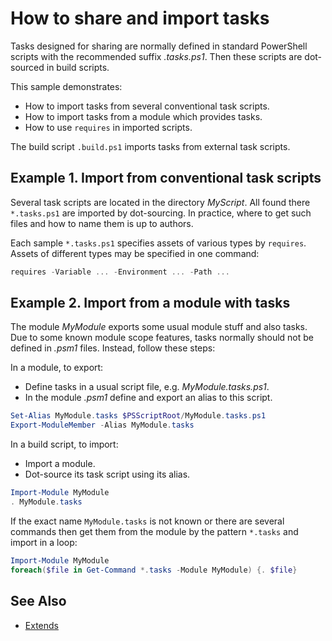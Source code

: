 # How to share and import tasks

Tasks designed for sharing are normally defined in standard PowerShell scripts
with the recommended suffix *.tasks.ps1*. Then these scripts are dot-sourced
in build scripts.

This sample demonstrates:

- How to import tasks from several conventional task scripts.
- How to import tasks from a module which provides tasks.
- How to use `requires` in imported scripts.

The build script `.build.ps1` imports tasks from external task scripts.

## Example 1. Import from conventional task scripts

Several task scripts are located in the directory *MyScript*. All found there
`*.tasks.ps1` are imported by dot-sourcing. In practice, where to get such
files and how to name them is up to authors.

Each sample `*.tasks.ps1` specifies assets of various types by `requires`.
Assets of different types may be specified in one command:

```powershell
requires -Variable ... -Environment ... -Path ...
```

## Example 2. Import from a module with tasks

The module *MyModule* exports some usual module stuff and also tasks. Due to
some known module scope features, tasks normally should not be defined in
*.psm1* files. Instead, follow these steps:

In a module, to export:

- Define tasks in a usual script file, e.g. *MyModule.tasks.ps1*.
- In the module *.psm1* define and export an alias to this script.

```powershell
Set-Alias MyModule.tasks $PSScriptRoot/MyModule.tasks.ps1
Export-ModuleMember -Alias MyModule.tasks
```

In a build script, to import:

- Import a module.
- Dot-source its task script using its alias.

```powershell
Import-Module MyModule
. MyModule.tasks
```

If the exact name `MyModule.tasks` is not known or there are several commands
then get them from the module by the pattern `*.tasks` and import in a loop:

```powershell
Import-Module MyModule
foreach($file in Get-Command *.tasks -Module MyModule) {. $file}
```

## See Also

- [Extends](../Extends)
